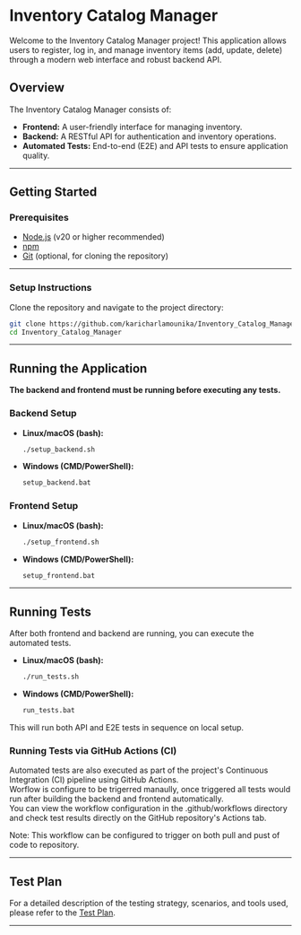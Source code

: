 # Inventory Catalog Manager

Welcome to the Inventory Catalog Manager project! This application allows users to register, log in, and manage inventory items (add, update, delete) through a modern web interface and robust backend API.


## Overview

The Inventory Catalog Manager consists of:
- **Frontend:** A user-friendly interface for managing inventory.
- **Backend:** A RESTful API for authentication and inventory operations.
- **Automated Tests:** End-to-end (E2E) and API tests to ensure application quality.

---

## Getting Started

### Prerequisites

- [Node.js](https://nodejs.org/) (v20 or higher recommended)
- [npm](https://www.npmjs.com/)
- [Git](https://git-scm.com/) (optional, for cloning the repository)

---

### Setup Instructions

Clone the repository and navigate to the project directory:

```sh
git clone https://github.com/karicharlamounika/Inventory_Catalog_Manager.git
cd Inventory_Catalog_Manager
```

---

## Running the Application

**The backend and frontend must be running before executing any tests.**

### Backend Setup

- **Linux/macOS (bash):**
  ```sh
  ./setup_backend.sh
  ```
- **Windows (CMD/PowerShell):**
  ```bat
  setup_backend.bat
  ```
  
### Frontend Setup

- **Linux/macOS (bash):**
  ```sh
  ./setup_frontend.sh
  ```
- **Windows (CMD/PowerShell):**
  ```bat
  setup_frontend.bat
  ```

---

## Running Tests

After both frontend and backend are running, you can execute the automated tests.

- **Linux/macOS (bash):**
  ```sh
  ./run_tests.sh
  ```
- **Windows (CMD/PowerShell):**
  ```bat
  run_tests.bat
  ```

This will run both API and E2E tests in sequence on local setup.

### Running Tests via GitHub Actions (CI)

Automated tests are also executed as part of the project's Continuous Integration (CI) pipeline using GitHub Actions.  
Worflow is configure to be trigerred manaully, once triggered all tests would run after building the backend and frontend automatically.  
You can view the workflow configuration in the .github/workflows directory and check test results directly on the GitHub repository's Actions tab.

Note: This workflow can be configured to trigger on both pull and pust of code to repository.

---


## Test Plan

For a detailed description of the testing strategy, scenarios, and tools used, please refer to the [Test Plan](Test_plan.md).

---